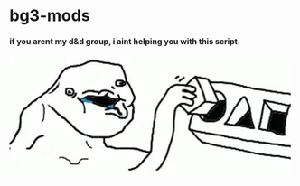 # bg3-mods

#### if you arent my d&d group, i aint helping you with this script.

![Logo](docs/meme.jpeg)
